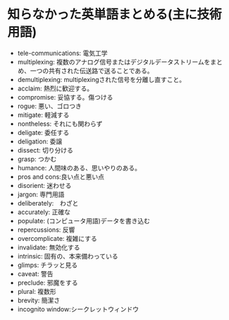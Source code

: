 # 知らなかった英単語まとめる(主に技術用語)

- tele-communications: 電気工学
- multiplexing: 複数のアナログ信号またはデジタルデータストリームをまとめ、一つの共有された伝送路で送ることである。
- demultiplexing: multiplexingされた信号を分離し直すこと。
- acclaim: 熱烈に歓迎する。
- compromise: 妥協する。傷つける
- rogue: 悪い、ゴロつき
- mitigate: 軽減する
- nontheless: それにも関わらず
- deligate: 委任する
- deligation: 委譲
- dissect: 切り分ける
- grasp: つかむ
- humance: 人間味のある、思いやりのある。
- pros and cons:良い点と悪い点
- disorient: 迷わせる
- jargon: 専門用語
- deliberately:　わざと
- accurately: 正確な
- populate: (コンピュータ用語)データを書き込む
- repercussions: 反響
- overcomplicate: 複雑にする
- invalidate: 無効化する
- intrinsic: 固有の、本来備わっている
- glimps: チラッと見る
- caveat: 警告
- preclude: 邪魔をする
- plural: 複数形
- brevity: 簡潔さ
- incognito window:シークレットウィンドウ
